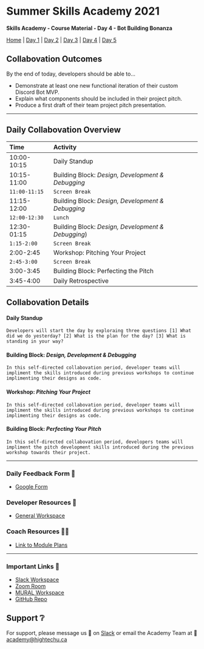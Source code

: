 # Summer Skills Academy 2021

**Skills Academy - Course Material - Day 4 - Bot Building Bonanza**

[Home](/2021-skills-academy) | [Day 1](/2021-skills-academy/modules/day1/) | [Day 2](/2021-skills-academy/modules/day2/) | [Day 3](/2021-skills-academy/modules/day3/) | [Day 4](/2021-skills-academy/modules/day4/) | [Day 5](/2021-skills-academy/modules/day5/) 

## Collabovation Outcomes
By the end of today, developers should be able to...
* Demonstrate at least one new functional iteration of their custom Discord Bot MVP.
* Explain what components should be included in their project pitch.
* Produce a first draft of their team project pitch presentation.

---

## Daily Collabovation Overview

|Time|Activity|
|:---|:---|
|10:00-10:15|Daily Standup| 
|10:15-11:00|Building Block: _Design, Development & Debugging_|
|`11:00-11:15`|`Screen Break`|
|11:15-12:00|Building Block: _Design, Development & Debugging_ | 
|`12:00-12:30`|`Lunch`|
|12:30-01:15|Building Block: _Design, Development & Debugging_) | 
|`1:15-2:00`|`Screen Break`|
|2:00-2:45|Workshop: Pitching Your Project| 
|`2:45-3:00`|`Screen Break`|
|3:00-3:45|Building Block: Perfecting the Pitch| 
|3:45-4:00|Daily Retrospective| 


## Collabovation Details

#### Daily Standup
```
Developers will start the day by exploraing three questions [1] What did we do yesterday? [2] What is the plan for the day? [3] What is standing in your way?
```

#### Building Block: _Design, Development & Debugging_
```
In this self-directed collabovation period, developer teams will impliment the skills introduced during previous workshops to continue implimenting their designs as code.
```

#### Workshop: _Pitching Your Project_

```
In this self-directed collabovation period, developer teams will impliment the skills introduced during previous workshops to continue implimenting their designs as code.
```

#### Building Block: _Perfecting Your Pitch_

```
In this self-directed collabovation period, developers teams will impliment the pitch development skills introduced during the previous workshop towards their project.
```


---

### Daily Feedback Form :loudspeaker:

* [Google Form](https://forms.gle/tNmshMyaU2523mD4A)

### Developer Resources :blue_book:

* [General Workspace](https://app.mural.co/t/hightechu8022/m/hightechu8022/1628903701606/20c50d29cbcdd13cf3c68a2027e6096fc89bd40a?sender=andrew5384)

### Coach Resources :woman_teacher:

* [Link to Module Plans]()

---

### Important Links :link: 

* [Slack Workspace](https://e2-accelerator.slack.com)
* [Zoom Room](https://uvic.zoom.us/j/82224785116?pwd=anVwNGdZQUtZd0dBN0hBVUxpWWZwZz09)
* [MURAL Workspace](https://app.mural.co/t/hightechu8022/m/hightechu8022/1628205814084/dfafa5e63bd629d074733653a25260251a82d023?sender=andrew5384)
* [GitHub Repo](https://github.com/hightechu/e2-accelerator) 

## Support :grey_question:

For support, please message us 💬 on [Slack](https://hightechuacademy.slack.com) or email the Academy Team at :email: <academy@hightechu.ca>
